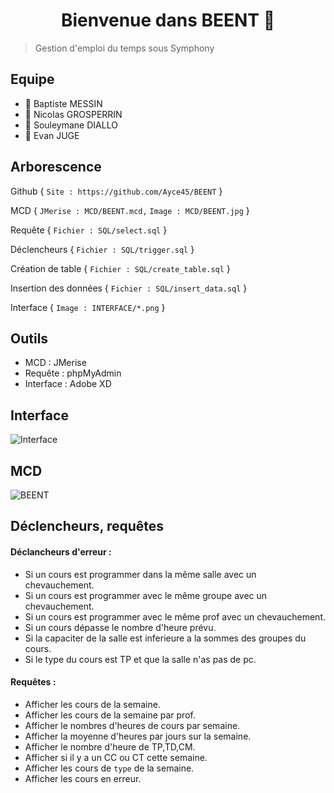 <h1 align="center">Bienvenue dans BEENT 👋</h1>

> Gestion d'emploi du temps sous Symphony

## Equipe
 - 👤 Baptiste MESSIN 
 - 👤 Nicolas GROSPERRIN 
 - 👤 Souleymane DIALLO
 - 👤 Evan JUGE

## Arborescence
Github {
  `Site : https://github.com/Ayce45/BEENT`
}

MCD {
`JMerise : MCD/BEENT.mcd,`
`Image : MCD/BEENT.jpg`
}

Requête {
  `Fichier : SQL/select.sql`
}

Déclencheurs {
  `Fichier : SQL/trigger.sql`
}

Création de table {
  `Fichier : SQL/create_table.sql`
}

Insertion des données {
  `Fichier : SQL/insert_data.sql`
}

Interface {
  `Image : INTERFACE/*.png`
}

## Outils
 - MCD : JMerise 
 - Requête : phpMyAdmin 
 - Interface : Adobe XD

## Interface
![Interface](https://user-images.githubusercontent.com/32338891/69720804-b95aae00-1113-11ea-827b-029cca20cc23.png)

## MCD
![BEENT](https://user-images.githubusercontent.com/32338891/70323247-9c695d80-182c-11ea-8570-f6fd05b15ad3.png)


## Déclencheurs, requêtes
#### Déclancheurs d'erreur :
 - Si un cours est programmer dans la même salle avec un chevauchement.
 - Si un cours est programmer avec le même groupe avec un chevauchement.
 - Si un cours est programmer avec le même prof avec un chevauchement.
 - Si un cours dépasse le nombre d'heure prévu.
 - Si la capaciter de la salle est inferieure a la sommes des groupes du cours.
 - Si le type du cours est TP et que la salle n'as pas de pc.

#### Requêtes :
 - Afficher les cours de la semaine.
 - Afficher les cours de la semaine par prof.
 - Afficher le nombres d'heures de cours par semaine.
 - Afficher la moyenne d'heures par jours sur la semaine.
 - Afficher le nombre d'heure de TP,TD,CM.
 - Afficher si il y a un CC ou CT cette semaine.
 - Afficher les cours de `type` de la semaine.
 - Afficher les cours en erreur.

